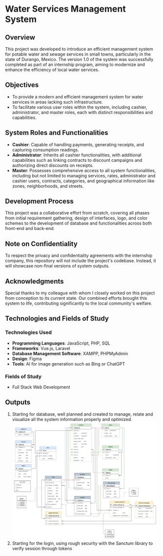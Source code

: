 # Water Services Management System

## Overview
This project was developed to introduce an efficient management system for potable water and sewage services in small towns, particularly in the state of Durango, Mexico. The version 1.0 of the system was successfully completed as part of an internship program, aiming to modernize and enhance the efficiency of local water services.

## Objectives
- To provide a modern and efficient management system for water services in areas lacking such infrastructure.
- To facilitate various user roles within the system, including cashier, administrator, and master roles, each with distinct responsibilities and capabilities.

## System Roles and Functionalities
- **Cashier**: Capable of handling payments, generating receipts, and capturing consumption readings.
- **Administrator**: Inherits all cashier functionalities, with additional capabilities such as linking contracts to discount campaigns and authorizing direct discounts on receipts.
- **Master**: Possesses comprehensive access to all system functionalities, including but not limited to managing services, rates, administrator and cashier users, contracts, categories, and geographical information like zones, neighborhoods, and streets.

## Development Process
This project was a collaborative effort from scratch, covering all phases from initial requirement gathering, design of interfaces, logo, and color schemes to the development of database and functionalities across both front-end and back-end.

## Note on Confidentiality
To respect the privacy and confidentiality agreements with the internship company, this repository will not include the project's codebase. Instead, it will showcase non-final versions of system outputs.

## Acknowledgments
Special thanks to my colleague with whom I closely worked on this project from conception to its current state. Our combined efforts brought this system to life, contributing significantly to the local community's welfare.

## Technologies and Fields of Study

### Technologies Used
- **Programming Languages**: JavaScript, PHP, SQL
- **Frameworks**: Vue.js, Laravel
- **Database Management Software**: XAMPP, PHPMyAdmin
- **Design**: Figma
- **Tools**: AI for image generation such as Bing or ChatGPT

### Fields of Study
- Full Stack Web Development

## Outputs
1. Starting for database, well planned and created to manage, relate and visualize all the system information properly and optimized. ![Database Diagram](https://github.com/AlonsoSOscarI/Portfolio/blob/main/Vue-Laravel-WaterServicesProject/Outputs-VueLaravel/1.%20Database%20Diagram.jpeg)
2. Starting for the login, using rough security with the Sanctum library to verify session through tokens
